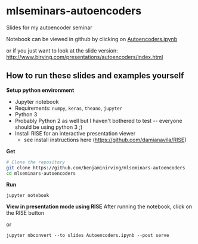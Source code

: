 # mlseminars-autoencoders

Slides for my autoencoder seminar

Notebook can be viewed in github by clicking on [Autoencoders.ipynb](https://github.com/benjaminirving/mlseminars-autoencoders/blob/master/Autoencoders.ipynb)

or if you just want to look at the slide version:
http://www.birving.com/presentations/autoencoders/index.html

## How to run these slides and examples yourself

**Setup python environment**

- Jupyter notebook
- Requirements: `numpy`, `keras`, `theano`, `jupyter`
- Python 3
- Probably Python 2 as well but I haven't bothered to test -- everyone should be using python 3 ;)
- Install RISE for an interactive presentation viewer 
  - see install instructions here (https://github.com/damianavila/RISE) 

**Get**
```bash
# Clone the repository
git clone https://github.com/benjaminirving/mlseminars-autoencoders
cd mlseminars-autoencoders
```

**Run**
```
jupyter notebook
```

**View in presentation mode using RISE**
After running the notebook, click on the RISE button

or
```
jupyter nbconvert --to slides Autoencoders.ipynb --post serve
```


